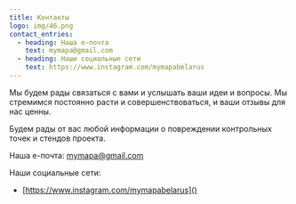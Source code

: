 ```yaml
---
title: Контакты
logo: img/46.png
contact_entries:
  - heading: Наша е-почта
    text: mymapa@gmail.com
  - heading: Наши социальные сети
    text: https://www.instagram.com/mymapabelarus
---
```

Мы будем рады связаться с вами и услышать ваши идеи и вопросы. Мы стремимся постоянно расти и совершенствоваться, и ваши отзывы для нас ценны.

Будем рады от вас любой информации о повреждении контрольных точек и стендов проекта.

Наша е-почта: [mymapa@gmail.com](mailto:mymapa@gmail.com)

Наши социальные сети:

* [https://www.instagram.com/mymapabelarus]()